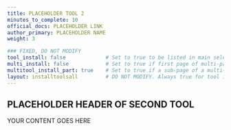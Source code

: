 ```yaml
---
title: PLACEHOLDER TOOL 2
minutes_to_complete: 10
official_docs: PLACEHOLDER LINK
author_primary: PLACEHOLDER NAME
weight: 3

### FIXED, DO NOT MODIFY
tool_install: false             # Set to true to be listed in main selection page, else false
multi_install: false            # Set to true if first page of multi-page article, else false
multitool_install_part: true    # Set to true if a sub-page of a multi-page article, else false
layout: installtoolsall         # DO NOT MODIFY. Always true for tool install articles
---
```


## PLACEHOLDER HEADER OF SECOND TOOL
YOUR CONTENT GOES HERE
